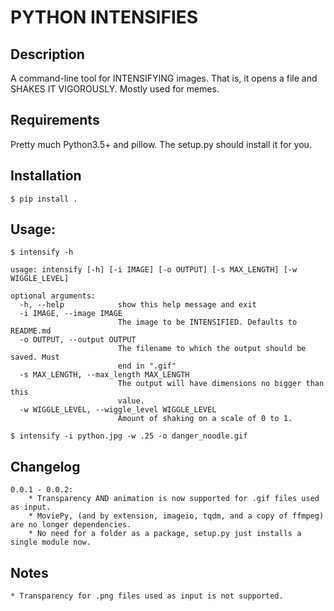 # PYTHON INTENSIFIES

## Description

A command-line tool for INTENSIFYING images. That is, it opens a file and SHAKES IT VIGOROUSLY. Mostly used for memes.

## Requirements

Pretty much Python3.5+ and pillow. The setup.py should install it for you.

## Installation

    $ pip install .

## Usage:
    
    $ intensify -h

	usage: intensify [-h] [-i IMAGE] [-o OUTPUT] [-s MAX_LENGTH] [-w WIGGLE_LEVEL]

	optional arguments:
	  -h, --help            show this help message and exit
	  -i IMAGE, --image IMAGE
							The image to be INTENSIFIED. Defaults to README.md
	  -o OUTPUT, --output OUTPUT
							The filename to which the output should be saved. Must
							end in ".gif"
	  -s MAX_LENGTH, --max_length MAX_LENGTH
							The output will have dimensions no bigger than this
							value.
	  -w WIGGLE_LEVEL, --wiggle_level WIGGLE_LEVEL
							Amount of shaking on a scale of 0 to 1.

    $ intensify -i python.jpg -w .25 -o danger_noodle.gif


## Changelog
    0.0.1 - 0.0.2:
        * Transparency AND animation is now supported for .gif files used as input.
        * MoviePy, (and by extension, imageio, tqdm, and a copy of ffmpeg) are no longer dependencies.
        * No need for a folder as a package, setup.py just installs a single module now.

## Notes
    * Transparency for .png files used as input is not supported.
